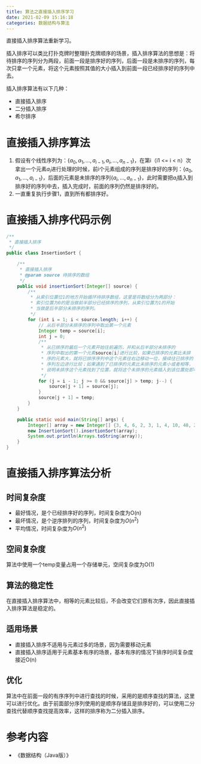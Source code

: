 ```yaml
---
title: 算法之直接插入排序学习
date: 2021-02-09 15:16:18
categories: 数据结构与算法
---
```


 直接插入排序算法重新学习。

<!--more-->


插入排序可以类比打扑克牌时整理扑克牌顺序的场景，插入排序算法的思想是：将待排序的序列分为两段，前面一段是排序好的序列，后面一段是未排序的序列，每次只拿一个元素，将这个元素按照其值的大小插入到前面一段已经排序好的序列中去。

插入排序算法有以下几种：

- 直接插入排序
- 二分插入排序
- 希尔排序

# 直接插入排序算法

1. 假设有个线性序列为：$\{a_0, a_1, ..., a_{i-1}, a_i, ..., a_{n-1}\}$，在第i（i1 <= i < n）次拿出一个元素$a_i$进行处理的时候，前i个元素组成的序列是排序好的序列：$\{a_0, a_1, ..., a_{i-1}\}$，后面的元素是未排序的序列$\{a_i, ..., a_{n-1}\}$，此时需要把$a_i$插入到排序好的序列中去，插入完成时，前面的序列仍然是排序好的。
2. 一直重复执行步骤1，直到所有都排序好。

# 直接插入排序代码示例

```java
/**
 * 直接插入排序
 */
public class InsertionSort {

    /**
     * 直接插入排序
     * @param source 待排序的数组
     */
    public void insertionSort(Integer[] source) {
        /**
         * 从索引位置位1的地方开始循环待排序数组，这里是将数组分为两部分：
         * 索引位置为0的是当做前半部分已经排序的序列，从索引位置为1的开始
         * 当做是后半部分未排序的序列。
         */
        for (int i = 1; i < source.length; i++) {
            // 从后半部分未排序的序列中取出第一个元素
            Integer temp = source[i];
            int j = 0;
            /**
             * 从已排序的最后一个元素开始往前遍历，并和从后半部分未排序的
             * 序列中取出的第一个元素source[i]进行比较，如果已排序的元素比未排
             * 序的元素大，就将已排序序列中这个元素往右边移动一位，接续往已排序的
             * 序列左边进行比较；如果遇到了已排序的元素比未排序的元素小或者相等，
             * 说明未排序这个元素找到了位置，就将这个未排序的元素插入到该位置处即可
             */
            for (j = i - 1; j >= 0 && source[j] > temp; j--) {
                source[j + 1] = source[j];
            }
            source[j + 1] = temp;
        }
    }

    public static void main(String[] args) {
        Integer[] array = new Integer[] {3, 4, 6, 2, 3, 1, 4, 10, 48, 2, 3, 12, 14};
        new InsertionSort().insertionSort(array);
        System.out.println(Arrays.toString(array));
    }
}
```

# 直接插入排序算法分析

## 时间复杂度

- 最好情况，是个已经排序好的序列，时间复杂度为O(n)
- 最坏情况，是个逆序排列的序列，时间复杂度为$O(n^2)$
- 平均情况，时间复杂度为$O(n^2)$

## 空间复杂度

算法中使用一个temp变量占用一个存储单元，空间复杂度为O(1)

## 算法的稳定性

在直接插入排序算法中，相等的元素比较后，不会改变它们原有次序，因此直接插入排序算法是稳定的。

## 适用场景

- 直接插入排序不适用与元素过多的场景，因为需要移动元素
- 直接插入排序适用于元素基本有序的场景，基本有序的情况下排序时间复杂度接近O(n)

## 优化

算法中在前面一段的有序序列中进行查找的时候，采用的是顺序查找的算法，这里可以进行优化。由于前面部分序列使用的是顺序存储且是排序好的，可以使用二分查找代替顺序查找提高效率，这样的排序称为二分插入排序。

# 参考内容

- 《数据结构（Java版）》